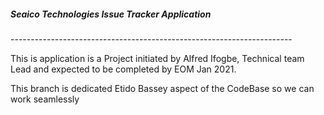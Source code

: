 <h5> Seaico Technologies Issue Tracker Application</h5>
<span>----------------------------------------------------------------------</span>
<p>
This is application is a Project initiated by Alfred Ifogbe, Technical team Lead and expected to be completed by EOM Jan 2021.
</p>
<p>
This branch is dedicated Etido Bassey aspect of the CodeBase so we can work seamlessly
</p>
